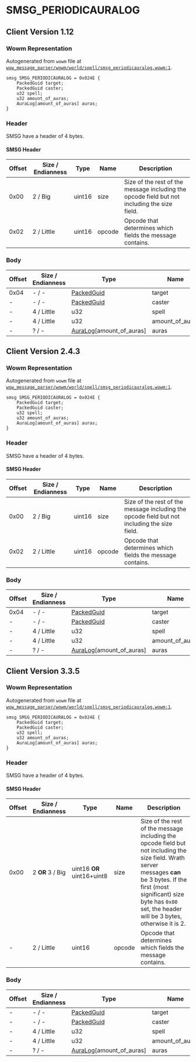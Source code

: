 # SMSG_PERIODICAURALOG

## Client Version 1.12

### Wowm Representation

Autogenerated from `wowm` file at [`wow_message_parser/wowm/world/spell/smsg_periodicauralog.wowm:1`](https://github.com/gtker/wow_messages/tree/main/wow_message_parser/wowm/world/spell/smsg_periodicauralog.wowm#L1).
```rust,ignore
smsg SMSG_PERIODICAURALOG = 0x024E {
    PackedGuid target;
    PackedGuid caster;
    u32 spell;
    u32 amount_of_auras;
    AuraLog[amount_of_auras] auras;
}
```
### Header

SMSG have a header of 4 bytes.

#### SMSG Header

| Offset | Size / Endianness | Type   | Name   | Description |
| ------ | ----------------- | ------ | ------ | ----------- |
| 0x00   | 2 / Big           | uint16 | size   | Size of the rest of the message including the opcode field but not including the size field.|
| 0x02   | 2 / Little        | uint16 | opcode | Opcode that determines which fields the message contains.|

### Body

| Offset | Size / Endianness | Type | Name | Comment |
| ------ | ----------------- | ---- | ---- | ------- |
| 0x04 | - / - | [PackedGuid](../types/packed-guid.md) | target |  |
| - | - / - | [PackedGuid](../types/packed-guid.md) | caster |  |
| - | 4 / Little | u32 | spell |  |
| - | 4 / Little | u32 | amount_of_auras |  |
| - | ? / - | [AuraLog](auralog.md)[amount_of_auras] | auras |  |

## Client Version 2.4.3

### Wowm Representation

Autogenerated from `wowm` file at [`wow_message_parser/wowm/world/spell/smsg_periodicauralog.wowm:1`](https://github.com/gtker/wow_messages/tree/main/wow_message_parser/wowm/world/spell/smsg_periodicauralog.wowm#L1).
```rust,ignore
smsg SMSG_PERIODICAURALOG = 0x024E {
    PackedGuid target;
    PackedGuid caster;
    u32 spell;
    u32 amount_of_auras;
    AuraLog[amount_of_auras] auras;
}
```
### Header

SMSG have a header of 4 bytes.

#### SMSG Header

| Offset | Size / Endianness | Type   | Name   | Description |
| ------ | ----------------- | ------ | ------ | ----------- |
| 0x00   | 2 / Big           | uint16 | size   | Size of the rest of the message including the opcode field but not including the size field.|
| 0x02   | 2 / Little        | uint16 | opcode | Opcode that determines which fields the message contains.|

### Body

| Offset | Size / Endianness | Type | Name | Comment |
| ------ | ----------------- | ---- | ---- | ------- |
| 0x04 | - / - | [PackedGuid](../types/packed-guid.md) | target |  |
| - | - / - | [PackedGuid](../types/packed-guid.md) | caster |  |
| - | 4 / Little | u32 | spell |  |
| - | 4 / Little | u32 | amount_of_auras |  |
| - | ? / - | [AuraLog](auralog.md)[amount_of_auras] | auras |  |

## Client Version 3.3.5

### Wowm Representation

Autogenerated from `wowm` file at [`wow_message_parser/wowm/world/spell/smsg_periodicauralog.wowm:1`](https://github.com/gtker/wow_messages/tree/main/wow_message_parser/wowm/world/spell/smsg_periodicauralog.wowm#L1).
```rust,ignore
smsg SMSG_PERIODICAURALOG = 0x024E {
    PackedGuid target;
    PackedGuid caster;
    u32 spell;
    u32 amount_of_auras;
    AuraLog[amount_of_auras] auras;
}
```
### Header

SMSG have a header of 4 bytes.

#### SMSG Header

| Offset | Size / Endianness | Type   | Name   | Description |
| ------ | ----------------- | ------ | ------ | ----------- |
| 0x00   | 2 **OR** 3 / Big           | uint16 **OR** uint16+uint8 | size | Size of the rest of the message including the opcode field but not including the size field. Wrath server messages **can** be 3 bytes. If the first (most significant) size byte has `0x80` set, the header will be 3 bytes, otherwise it is 2.|
| -      | 2 / Little| uint16 | opcode | Opcode that determines which fields the message contains. |

### Body

| Offset | Size / Endianness | Type | Name | Comment |
| ------ | ----------------- | ---- | ---- | ------- |
| - | - / - | [PackedGuid](../types/packed-guid.md) | target |  |
| - | - / - | [PackedGuid](../types/packed-guid.md) | caster |  |
| - | 4 / Little | u32 | spell |  |
| - | 4 / Little | u32 | amount_of_auras |  |
| - | ? / - | [AuraLog](auralog.md)[amount_of_auras] | auras |  |

